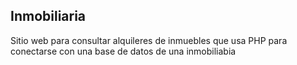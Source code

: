 ## Inmobiliaria

Sitio web para consultar alquileres de inmuebles que usa PHP para conectarse con una base de datos de una inmobiliabia 
